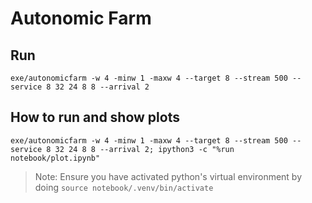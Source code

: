 # Autonomic Farm

## Run

```
exe/autonomicfarm -w 4 -minw 1 -maxw 4 --target 8 --stream 500 --service 8 32 24 8 8 --arrival 2
```
## How to run and show plots

```
exe/autonomicfarm -w 4 -minw 1 -maxw 4 --target 8 --stream 500 --service 8 32 24 8 8 --arrival 2; ipython3 -c "%run notebook/plot.ipynb"
```
> Note: Ensure you have activated python's virtual environment by doing `source notebook/.venv/bin/activate`